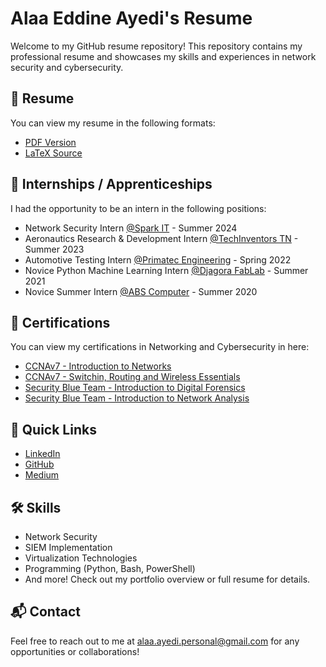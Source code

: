 # Alaa Eddine Ayedi's Resume

Welcome to my GitHub resume repository! This repository contains my professional resume and showcases my skills and experiences in network security and cybersecurity.

## 📄 Resume

You can view my resume in the following formats:
- [PDF Version](./Files/resume.pdf)
- [LaTeX Source](./Files/resume.tex)


## 📄 Internships / Apprenticeships

I had the opportunity to be an intern in the following positions:
- Network Security Intern [@Spark IT](https://www.linkedin.com/company/spark-it-france/posts/?feedView=all) - Summer 2024
- Aeronautics Research & Development Intern [@TechInventors TN](https://www.linkedin.com/company/techinventorsgrp/posts/?feedView=all) - Summer 2023
- Automotive Testing Intern [@Primatec Engineering](https://www.linkedin.com/company/primatec-engineering/posts/?feedView=all) - Spring 2022
- Novice Python Machine Learning Intern [@Djagora FabLab](https://www.linkedin.com/company/djagora-fablab/) - Summer 2021
- Novice Summer Intern [@ABS Computer](https://www.linkedin.com/company/abscomputertn/) - Summer 2020

## 📄 Certifications

You can view my certifications in Networking and Cybersecurity in here:
- [CCNAv7 - Introduction to Networks](./Certifications/CCNA_Introduction_to_Networks.pdf)
- [CCNAv7 - Switchin, Routing and Wireless Essentials](./Certifications/CCNA_Switching_Routing_and_Wireless_Essentials.pdf)
- [Security Blue Team - Introduction to Digital Forensics](./Certifications/Introduction_to_Digital_Forensics-course.pdf)
- [Security Blue Team - Introduction to Network Analysis](./Certifications/Introduction_to_Network_Analysis-course.pdf)

## 🚀 Quick Links

- [LinkedIn](https://www.linkedin.com/in/alaaeddineayedi/)
- [GitHub](https://github.com/nattycoder)
- [Medium](https://medium.com/@alaayedi090)

## 🛠 Skills

- Network Security
- SIEM Implementation
- Virtualization Technologies
- Programming (Python, Bash, PowerShell)
- And more! Check out my portfolio overview or full resume for details.

## 📬 Contact

Feel free to reach out to me at alaa.ayedi.personal@gmail.com for any opportunities or collaborations!
